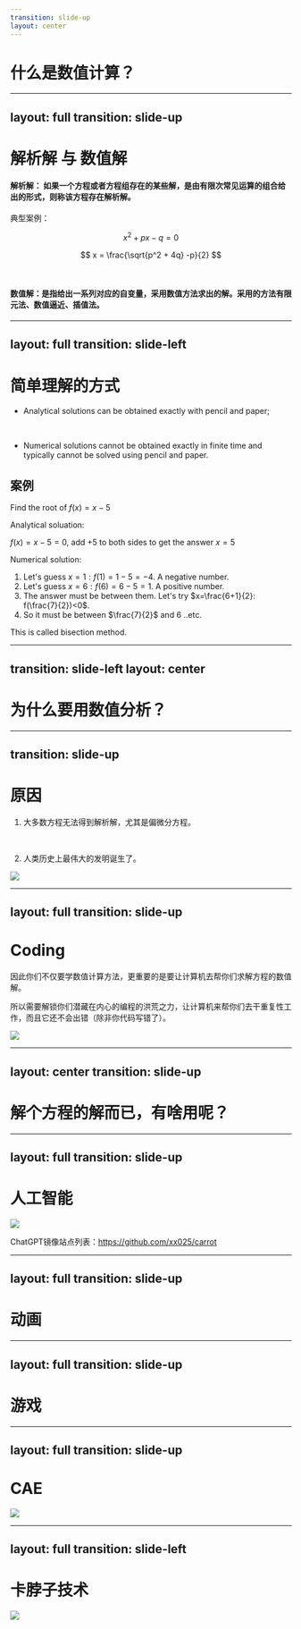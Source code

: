 ```yaml
---
transition: slide-up
layout: center
---
```


# 什么是数值计算？

---
layout: full
transition: slide-up
---

# 解析解 与 数值解

#### 解析解： 如果一个方程或者方程组存在的某些解，是由有限次常见运算的组合给出的形式，则称该方程存在解析解。

典型案例：

$$
x^2 + px - q = 0
$$

$$
x = \frac{\sqrt{p^2 + 4q} -p}{2}
$$

<br/>

#### 数值解：是指给出一系列对应的自变量，采用数值方法求出的解。采用的方法有限元法、数值逼近、插值法。

---
layout: full
transition: slide-left
---
# 简单理解的方式

- Analytical solutions can be obtained exactly with pencil and paper;

<br/>

- Numerical solutions cannot be obtained exactly in finite time and typically cannot be solved using pencil and paper.

## 案例

Find the root of  $f(x)=x-5$

Analytical soluation:

$f(x)=x-5=0$, add $+5$ to both sides to get the answer $x = 5$

Numerical solution:

1. Let's guess $x=1: f(1)=1-5=-4$. A negative number. 
2. Let's guess $x=6: f(6)=6-5=1$. A positive number.
3. The answer must be between them. Let's try $x=\frac{6+1}{2}: f(\frac{7}{2})<0$.
4. So it must be between $\frac{7}{2}$ and 6 ..etc.

This is called bisection method.

---
transition: slide-left
layout: center
---

# 为什么要用数值分析？


---
transition: slide-up
---
# 原因

1. 大多数方程无法得到解析解，尤其是偏微分方程。

<br/>

2. 人类历史上最伟大的发明诞生了。

<v-click>

<img src = "/Eniac.jpg" class = "h-90 mx-auto">

</v-click>

---
layout: full
transition: slide-up
---
# Coding

因此你们不仅要学数值计算方法，更重要的是要让计算机去帮你们求解方程的数值解。

所以需要解锁你们潜藏在内心的编程的洪荒之力，让计算机来帮你们去干重复性工作，而且它还不会出错（除非你代码写错了）。

<img src = "/python-code.webp" class = "h-90 mx-auto">

---
layout: center
transition: slide-up
---

# 解个方程的解而已，有啥用呢？

---
layout: full
transition: slide-up
---

# 人工智能

<img src = "/ChatGPT.png" class = "h-90 mx-auto">

ChatGPT镜像站点列表：https://github.com/xx025/carrot

---
layout: full
transition: slide-up
---

# 动画

<Youtube id="mvRTLP0aQNw" width="720" height="1080"/>

---
layout: full
transition: slide-up
---

# 游戏

<Youtube id="LamMQ47ccdc" width="720" height="1080"/>

---
layout: full
transition: slide-up
---

# CAE

<img src = "/cae.jpg" class = "h-90 mx-auto">

---
layout: full
transition: slide-left
---

# 卡脖子技术

<img src = "/chip.webp" class = "h-90 mx-auto">
